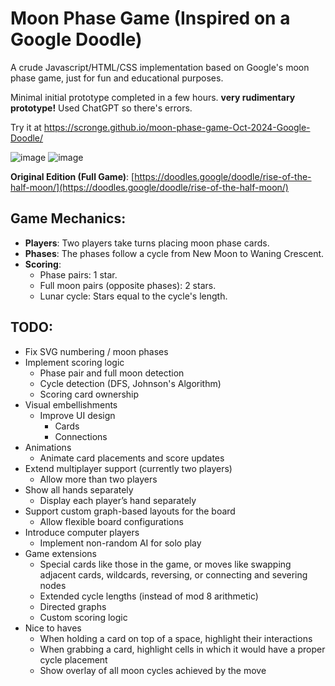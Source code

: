 # Moon Phase Game (Inspired on a Google Doodle)

A crude Javascript/HTML/CSS implementation based on Google's moon phase game, just for fun and educational purposes. 

Minimal initial prototype completed in a few hours. **very rudimentary prototype!** Used ChatGPT so there's errors.

Try it at https://scronge.github.io/moon-phase-game-Oct-2024-Google-Doodle/ 

![image](https://github.com/user-attachments/assets/55859a13-a815-4dbc-ae53-0580e1990432)
![image](https://github.com/user-attachments/assets/5b9e5fc1-abae-4079-8580-3be5352324bf)


**Original Edition (Full Game)**: [https://doodles.google/doodle/rise-of-the-half-moon/](https://doodles.google/doodle/rise-of-the-half-moon/)



## Game Mechanics:
- **Players**: Two players take turns placing moon phase cards.
- **Phases**: The phases follow a cycle from New Moon to Waning Crescent.
- **Scoring**:
  - Phase pairs: 1 star.
  - Full moon pairs (opposite phases): 2 stars.
  - Lunar cycle: Stars equal to the cycle's length.
  
## TODO:
- Fix SVG numbering / moon phases
- Implement scoring logic
   - Phase pair and full moon detection
   - Cycle detection (DFS, Johnson's Algorithm)
   - Scoring card ownership
- Visual embellishments
   - Improve UI design
      - Cards
      - Connections
- Animations
   - Animate card placements and score updates
- Extend multiplayer support (currently two players)
   - Allow more than two players
- Show all hands separately
   - Display each player’s hand separately
- Support custom graph-based layouts for the board
   - Allow flexible board configurations
- Introduce computer players
   - Implement non-random AI for solo play
- Game extensions
   - Special cards like those in the game, or moves like swapping adjacent cards, wildcards, reversing, or connecting and severing nodes
   - Extended cycle lengths (instead of mod 8 arithmetic) 
   - Directed graphs
   - Custom scoring logic
- Nice to haves
   - When holding a card on top of a space, highlight their interactions
   - When grabbing a card, highlight cells in which it would have a proper cycle placement
   - Show overlay of all moon cycles achieved by the move 

